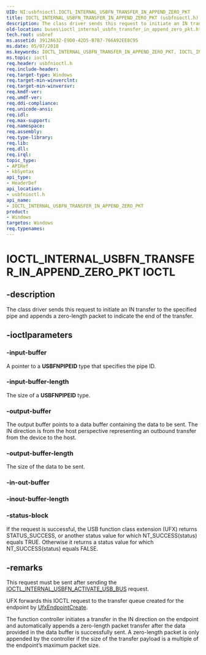 ```yaml
---
UID: NI:usbfnioctl.IOCTL_INTERNAL_USBFN_TRANSFER_IN_APPEND_ZERO_PKT
title: IOCTL_INTERNAL_USBFN_TRANSFER_IN_APPEND_ZERO_PKT (usbfnioctl.h)
description: The class driver sends this request to initiate an IN transfer to the specified pipe and appends a zero-length packet to indicate the end of the transfer.
old-location: buses\ioctl_internal_usbfn_transfer_in_append_zero_pkt.htm
tech.root: usbref
ms.assetid: 3912A632-E9D0-42D5-B7B7-766A92EE8C95
ms.date: 05/07/2018
ms.keywords: IOCTL_INTERNAL_USBFN_TRANSFER_IN_APPEND_ZERO_PKT, IOCTL_INTERNAL_USBFN_TRANSFER_IN_APPEND_ZERO_PKT control, IOCTL_INTERNAL_USBFN_TRANSFER_IN_APPEND_ZERO_PKT control code [Buses], buses.ioctl_internal_usbfn_transfer_in_append_zero_pkt, usbfnioctl/IOCTL_INTERNAL_USBFN_TRANSFER_IN_APPEND_ZERO_PKT
ms.topic: ioctl
req.header: usbfnioctl.h
req.include-header: 
req.target-type: Windows
req.target-min-winverclnt: 
req.target-min-winversvr: 
req.kmdf-ver: 
req.umdf-ver: 
req.ddi-compliance: 
req.unicode-ansi: 
req.idl: 
req.max-support: 
req.namespace: 
req.assembly: 
req.type-library: 
req.lib: 
req.dll: 
req.irql: 
topic_type:
- APIRef
- kbSyntax
api_type:
- HeaderDef
api_location:
- usbfnioctl.h
api_name:
- IOCTL_INTERNAL_USBFN_TRANSFER_IN_APPEND_ZERO_PKT
product:
- Windows
targetos: Windows
req.typenames: 
---
```


# IOCTL_INTERNAL_USBFN_TRANSFER_IN_APPEND_ZERO_PKT IOCTL


## -description


The class driver sends this request to initiate an IN transfer to the specified pipe and appends a zero-length packet to indicate the end of the transfer. 


## -ioctlparameters




### -input-buffer

A pointer to a <b>USBFNPIPEID</b> type that specifies the pipe ID.


### -input-buffer-length

The size of a <b>USBFNPIPEID</b> type.


### -output-buffer

The  output buffer points to a data buffer containing the data to be sent. The IN direction is from the host perspective representing an outbound transfer from the device to the host.


### -output-buffer-length

The size of the data to be sent.


### -in-out-buffer








### -inout-buffer-length








### -status-block

If the request is successful, the USB function class extension (UFX) returns STATUS_SUCCESS, or another status value for which NT_SUCCESS(status) equals TRUE. Otherwise it returns a status value for which NT_SUCCESS(status) equals FALSE. 


## -remarks



This request must be sent after sending the <a href="https://msdn.microsoft.com/library/windows/hardware/mt187891">IOCTL_INTERNAL_USBFN_ACTIVATE_USB_BUS</a> request.

UFX forwards this IOCTL request to the transfer queue created for the endpoint by <a href="https://msdn.microsoft.com/library/windows/hardware/mt187965">UfxEndpointCreate</a>.

The function controller initiates a transfer in the IN direction on the endpoint and automatically appends a zero-length packet transfer after the data provided in the data buffer is successfully sent. A zero-length packet is only appended by the controller if the size of the transfer payload is a multiple of the endpoint’s maximum packet size.



